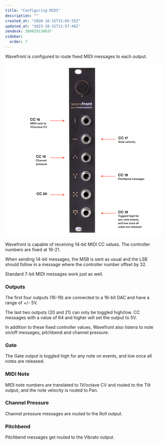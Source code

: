 ```yaml
---
title: "Configuring MIDI"
description: ""
created_at: "2020-10-15T15:05:55Z"
updated_at: "2023-10-31T11:57:46Z"
zendesk: 360029138637
sidebar:
  order: 7
---
```


Wavefront is configured to route fixed MIDI messages to each output.

![](../../../assets/images/article_360014342377_image_0.jpg)

Wavefront is capable of receiving 14-bit MIDI CC values. The controller numbers are fixed at 16-21.

When sending 14-bit messages, the MSB is sent as usual and the LSB should follow in a message where the controller number offset by 32.

Standard 7-bit MIDI messages work just as well.

### Outputs

The first four outputs (16-19) are connected to a 16-bit DAC and have a range of +/- 5V.

The last two outputs (20 and 21) can only be toggled high/low. CC messages with a value of 64 and higher will set the output to 5V.

In addition to these fixed controller values, Wavefront also listens to note on/off messages, pitchbend and channel pressure.

### Gate

The Gate output is toggled high for any note on events, and low once all notes are released.

### MIDI Note

MIDI note numbers are translated to 1V/octave CV and routed to the Tilt output, and the note velocity is routed to Pan.

### Channel Pressure

Channel pressure messages are routed to the Roll output.

### Pitchbend

Pitchbend messages get routed to the Vibrato output.
